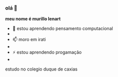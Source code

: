 ### olá 👋


**meu nome é murillo lenart**


 
- 💬 estou aprendendo pensamento computacional
- 
- 📫  moro em irati 
- 
- ⚡  estou aprendendo progamação
- 
estudo no colegio duque de caxias
